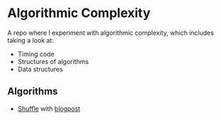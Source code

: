 # Algorithmic Complexity

A repo where I experiment with algorithmic complexity, which includes taking a look at:
- Timing code
- Structures of algorithms
- Data structures

## Algorithms

- [Shuffle](shuffle.md) with [blogpost](https://dev.to/hyan18/algorithmic-complexity-shuffle-4nah)
